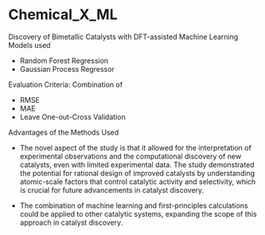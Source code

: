 # Chemical_X_ML

Discovery of Bimetallic Catalysts with DFT-assisted Machine Learning 
Models used 
* Random Forest Regression
* Gaussian Process Regressor

Evaluation Criteria: 
Combination of 
* RMSE
* MAE
* Leave One-out-Cross Validation
  
Advantages of the Methods Used
* The novel aspect of the study is that it allowed for the interpretation of experimental observations and the computational discovery of new catalysts, even with limited experimental data. The study demonstrated the potential for rational design of improved catalysts by understanding atomic-scale factors that control catalytic activity and selectivity, which is crucial for future advancements in catalyst discovery.

* The combination of machine learning and first-principles calculations could be applied to other catalytic systems, expanding the scope of this approach in catalyst discovery.
